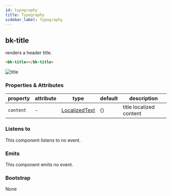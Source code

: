 ```yaml
---
id: typography
title: Typography
sidebar_label: Typography
---
```

## bk-title

renders a header title.

```html
<bk-title></bk-title>
```

![title](../img/bk-title.png)


### Properties & Attributes


| property | attribute | type | default | description |
|----------|-----------|------|---------|-------------|
|`content`| - |[LocalizedText](../40_core_concepts.md#localization-and-i18n)|{}|title localized content |

### Listens to

This component listens to no event.

### Emits

This component emits no event.

### Bootstrap

None
